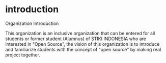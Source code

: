 # introduction
Organization Introduction

This organization is an inclusive organization that can be entered for all students or former student (Alumnus) of STIKI INDONESIA who are interested in "Open Source", the vision of this organization is to introduce and familiarize students with the concept of "open source" by making real project together.
